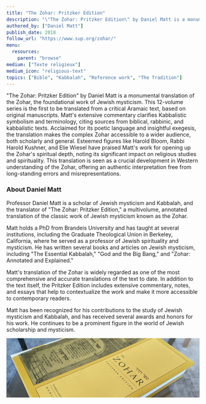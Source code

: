 ```yaml
---
title: "The Zohar: Pritzker Edition"
description: "\"The Zohar: Pritzker Edition\" by Daniel Matt is a monumental translation of the Zohar, the foundational work of Jewish mysticism. This 12-volume series is the first to be translated from a critical Aramaic text, based on original manuscripts. Matt's extensive commentary clarifies Kabbalistic symbolism and terminology, citing sources from biblical, rabbinic, and kabbalistic texts. Acclaimed for its poetic language and insightful exegesis, the translation makes the complex Zohar accessible to a wider audience, both scholarly and general. Esteemed figures like Harold Bloom, Rabbi Harold Kushner, and Elie Wiesel have praised Matt's work for opening up the Zohar's spiritual depth, noting its significant impact on religious studies and spirituality. This translation is seen as a crucial development in Western understanding of the Zohar, offering an authentic interpretation free from long-standing errors and misrepresentations​."
authored_by: ["Daniel Matt"]
publish_date: 2018
follow_url: "https://www.sup.org/zohar/"
menu:
  resources:
    parent: "browse"
medium: ["Texte religieux"]
medium_icon: "religious-text"
topics: ["Bible", "Kabbalah", "Reference work", "The Tradition"]
---
```


"The Zohar: Pritzker Edition" by Daniel Matt is a monumental translation of the Zohar, the foundational work of Jewish mysticism. This 12-volume series is the first to be translated from a critical Aramaic text, based on original manuscripts. Matt's extensive commentary clarifies Kabbalistic symbolism and terminology, citing sources from biblical, rabbinic, and kabbalistic texts. Acclaimed for its poetic language and insightful exegesis, the translation makes the complex Zohar accessible to a wider audience, both scholarly and general. Esteemed figures like Harold Bloom, Rabbi Harold Kushner, and Elie Wiesel have praised Matt's work for opening up the Zohar's spiritual depth, noting its significant impact on religious studies and spirituality. This translation is seen as a crucial development in Western understanding of the Zohar, offering an authentic interpretation free from long-standing errors and misrepresentations​.


### About Daniel Matt

Professor Daniel Matt is a scholar of Jewish mysticism and Kabbalah, and the translator of "The Zohar: Pritzker Edition," a multivolume, annotated translation of the classic work of Jewish mysticism known as the Zohar.

Matt holds a PhD from Brandeis University and has taught at several institutions, including the Graduate Theological Union in Berkeley, California, where he served as a professor of Jewish spirituality and mysticism. He has written several books and articles on Jewish mysticism, including "The Essential Kabbalah," "God and the Big Bang," and "Zohar: Annotated and Explained."

Matt's translation of the Zohar is widely regarded as one of the most comprehensive and accurate translations of the text to date. In addition to the text itself, the Pritzker Edition includes extensive commentary, notes, and essays that help to contextualize the work and make it more accessible to contemporary readers.

Matt has been recognized for his contributions to the study of Jewish mysticism and Kabbalah, and has received several awards and honors for his work. He continues to be a prominent figure in the world of Jewish scholarship and mysticism.

![Image](images/the-zohar-pritzker-edition-book.jpg "The Zohar, Pritzker Edition 2018 — Translation and commentary by Daniel Matt")

